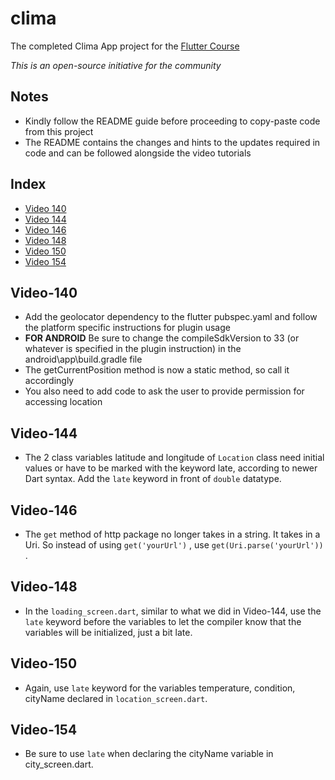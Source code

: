 # clima

The completed Clima App project for the [Flutter Course](https://www.udemy.com/course/flutter-bootcamp-with-dart/)

*This is an open-source initiative for the community*

## Notes
- Kindly follow the README guide before proceeding to copy-paste code from this project
- The README contains the changes and hints to the updates required in code and can be followed alongside the video tutorials

## Index
- [Video 140](#Video-140)
- [Video 144](#Video-144)
- [Video 146](#Video-146)
- [Video 148](#Video-148)
- [Video 150](#Video-150)
- [Video 154](#Video-154)

## Video-140
- Add the geolocator dependency to the flutter pubspec.yaml and follow the platform specific instructions for plugin usage
- **FOR ANDROID** Be sure to change the compileSdkVersion to 33 (or whatever is specified in the plugin instruction) in the android\app\build.gradle file
- The getCurrentPosition method is now a static method, so call it accordingly
- You also need to add code to ask the user to provide permission for accessing location

## Video-144
- The 2 class variables latitude and longitude of ```Location``` class need initial values or have to be marked with the keyword late, according to newer Dart syntax. Add the ```late``` keyword in front of ```double``` datatype.

## Video-146
- The ```get``` method of http package no longer takes in a string. It takes in a Uri. So instead of using ```get('yourUrl')``` , use ```get(Uri.parse('yourUrl'))``` .

## Video-148
- In the ```loading_screen.dart```, similar to what we did in Video-144, use the ```late``` keyword before the variables to let the compiler know that the variables will be initialized, just a bit late.

## Video-150
- Again, use ```late``` keyword for the variables temperature, condition, cityName declared in ```location_screen.dart```.

## Video-154
- Be sure to use ```late``` when declaring the cityName variable in city_screen.dart.
